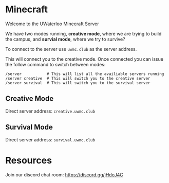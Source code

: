 # Minecraft
Welcome to the UWaterloo Minecraft Server

We have two modes running, **creative mode**, where we are trying to build the campus, and **survial mode**, where we try to survive?

To connect to the server use `uwmc.club` as the server address. 

This will connect you to the creative mode. Once connected you can issue the follow command to switch between modes:
```
/server           # This will list all the availiable servers running
/server creative  # This will switch you to the creative server
/server survival  # This will switch you to the survival server
```

## Creative Mode

Direct server address: `creative.uwmc.club`

## Survival Mode

Direct server address: `survival.uwmc.club`

# Resources

Join our discord chat room: https://discord.gg/jHdeJ4C
